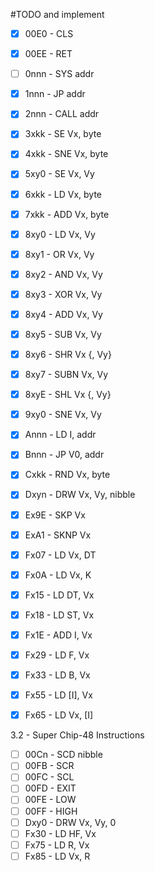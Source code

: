#TODO and implement

- [X]    00E0 - CLS
- [X]    00EE - RET
- [ ]    0nnn - SYS addr
- [X]    1nnn - JP addr
- [X]    2nnn - CALL addr
- [X]    3xkk - SE Vx, byte
- [X]    4xkk - SNE Vx, byte
- [X]    5xy0 - SE Vx, Vy
- [X]    6xkk - LD Vx, byte
- [X]    7xkk - ADD Vx, byte
- [X]    8xy0 - LD Vx, Vy
- [X]    8xy1 - OR Vx, Vy
- [X]    8xy2 - AND Vx, Vy
- [X]    8xy3 - XOR Vx, Vy
- [X]    8xy4 - ADD Vx, Vy
- [X]    8xy5 - SUB Vx, Vy
- [X]    8xy6 - SHR Vx {, Vy}
- [X]    8xy7 - SUBN Vx, Vy
- [X]    8xyE - SHL Vx {, Vy}
- [X]    9xy0 - SNE Vx, Vy
- [X]    Annn - LD I, addr
- [X]    Bnnn - JP V0, addr
- [X]    Cxkk - RND Vx, byte
- [X]    Dxyn - DRW Vx, Vy, nibble
- [X]    Ex9E - SKP Vx
- [X]    ExA1 - SKNP Vx
- [X]    Fx07 - LD Vx, DT
- [X]    Fx0A - LD Vx, K
- [X]    Fx15 - LD DT, Vx
- [X]    Fx18 - LD ST, Vx
- [X]    Fx1E - ADD I, Vx
- [X]    Fx29 - LD F, Vx
- [X]    Fx33 - LD B, Vx
- [X]    Fx55 - LD [I], Vx
- [X]    Fx65 - LD Vx, [I]

    
3.2 - Super Chip-48 Instructions
- [ ]    00Cn - SCD nibble
- [ ]    00FB - SCR
- [ ]    00FC - SCL
- [ ]    00FD - EXIT
- [ ]    00FE - LOW
- [ ]    00FF - HIGH
- [ ]    Dxy0 - DRW Vx, Vy, 0
- [ ]    Fx30 - LD HF, Vx
- [ ]    Fx75 - LD R, Vx
- [ ]    Fx85 - LD Vx, R